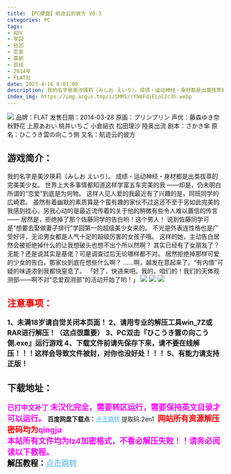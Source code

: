 ```yaml
---
title: 【PC硬盘】航迹云的彼方 V0.3
categories: PC
tags:
- ADV
- 学园
- 社团
- 恋爱
- 喜剧
- 双线
- 2014年
- FLAT社
date: 2023-4-16 8:01:00
description: 我的名字是美汐瑛莉（みしお えいり）。成绩・运动神经・身材都是出类拔萃的完美美少女。世界上大多事情都知道这样学富五车完美的我――却是，仍未明白所谓的“恋爱”到底是为何物。这样人见人爱的我最近有了兴趣的是，同班同学的広崎君。
index_img: https://img.acgus.top/i/SMMS/rYN8FdiELoC2c3h.webp
---
```

![](https://img.acgus.top/i/SMMS/rYN8FdiELoC2c3h.webp)
品牌：FLAT
发售日期：2014-03-28
原画：プリンプリン
声优：藤森ゆき奈 秋野花 上原あおい 桃井いちご 小倉結衣 松田理沙 陸奥出流
剧本：さかき傘
原名：ひこうき雲の向こう側
又名：航迹云的彼方

## 游戏简介：
我的名字是美汐瑛莉（みしお えいり）。
成绩・运动神经・身材都是出类拔萃的完美美少女。
世界上大多事情都知道这样学富五车完美的我
――却是，仍未明白所谓的“恋爱”到底是为何物。
这样人见人爱的我最近有了兴趣的是，同班同学的広崎君。
虽然有着幽默的素质算是个蛮有趣的家伙不过这还不至于另如此完美的我感到挂心，另我心动的是最近流传着的关于他的稍微有些令人难以置信的传言――
居然是，拒绝掉了那个佐藤同学的告白哟！这个男人！
说到佐藤同学可是“想要去娶做妻子排行”学园第一的超级美少女来的。
不光是外表连性格也是广受好评，无论男女都是人气十足的超级厉害的女孩子哦。
这样的她，主动告白居然会被拒绝掉什么的让我想破头也想不出个所以然啊？
其实已经有了女朋友了？无能？还是说其实是基佬？可是调查过后无论哪样都不对。
居然拒绝掉那样可爱的少女的告白，那家伙到底在想些什么啊？
……啊，越发在意起来了。“有内情”可疑的味道浓到我都快窒息了。
「好了，快进来吧。我的，咱们的！我们的天体观测部――啊不对“恋爱观测部”的活动开始了哟！」
![](https://img.acgus.top/i/SMMS/z4O89FXUm13TkRI.webp)
![](https://img.acgus.top/i/SMMS/PkgXHAZCry3hMO.webp)
![](https://img.acgus.top/i/SMMS/wCuv4asqlxoPOQJ.webp)






## <font color=#FF0000 >注意事项：</font>
<font size=3><b>1、未满18岁请自觉关闭本页面！
2、请用专业的解压工具win_7Z或RAR进行解压！（这点很重要）
3、PC双击『ひこうき雲の向こう側.exe』运行游戏
4、下载文件前请先保存下来，请不要在线解压！！！这样会导致文件被封，对你也没好处！！！
5、有能力请支持正版！</b></font>

## 下载地址：
<font color=#FF00FF size=3><b>已打中文补丁</b></font>
<font color=#FF00FF size=4>**未汉化完全，需要转区运行，需要保持英文目录才可以运行。**</font>
<b>百度网盘下载点：</b><a href="https://pan.baidu.com/s/1gNFiGUJEvaNjOSCJl7A9Pg?pwd=2en1" style="color: #87CEEB;"><b>点击跳转</b></a> 提取码:2en1
<a style="padding: 0" href="https://post.qingju.org/AD/"><img style="max-width:100%" src="https://img.acgus.top/i/2024/07/478f689b8021d8d499ab43d21acf137a.gif" alt=""></a>
<b><font color=#FF0000 size=4>网站所有资源解压密码均为</b></font><b><font color=#FF00FF size=4>qingju</font><font color=#FF0000 ></font></b><br><b><font color=#FF00FF size=4>本站所有文件均为lz4加密格式，不看必解压失败！！请务必阅读以下教程。</b></font><br><b><font color=#000 size=4>解压教程：</b><a href="https://post.qingju.org/tutorial/000/" style="color: #87CEEB;"><b>点击跳转</b></a>